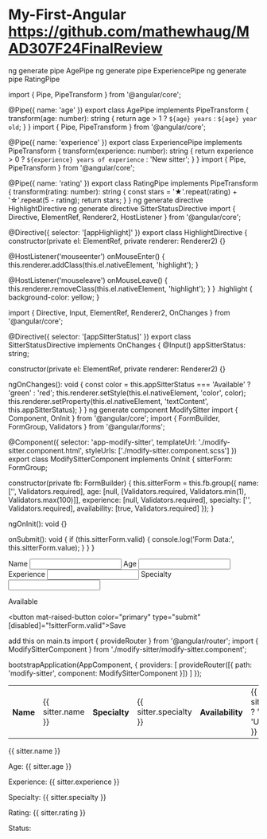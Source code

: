 # My-First-Angular      https://github.com/mathewhaug/MAD307F24FinalReview
ng generate pipe AgePipe
ng generate pipe ExperiencePipe
ng generate pipe RatingPipe

import { Pipe, PipeTransform } from '@angular/core';

@Pipe({ name: 'age' })
export class AgePipe implements PipeTransform {
  transform(age: number): string {
    return age > 1 ? `${age} years` : `${age} year old`;
  }
}
import { Pipe, PipeTransform } from '@angular/core';

@Pipe({ name: 'experience' })
export class ExperiencePipe implements PipeTransform {
  transform(experience: number): string {
    return experience > 0
      ? `${experience} years of experience`
      : 'New sitter';
  }
}
import { Pipe, PipeTransform } from '@angular/core';

@Pipe({ name: 'rating' })
export class RatingPipe implements PipeTransform {
  transform(rating: number): string {
    const stars = '★'.repeat(rating) + '☆'.repeat(5 - rating);
    return stars;
  }
}
ng generate directive HighlightDirective
ng generate directive SitterStatusDirective
import { Directive, ElementRef, Renderer2, HostListener } from '@angular/core';

@Directive({ selector: '[appHighlight]' })
export class HighlightDirective {
  constructor(private el: ElementRef, private renderer: Renderer2) {}

  @HostListener('mouseenter') onMouseEnter() {
    this.renderer.addClass(this.el.nativeElement, 'highlight');
  }

  @HostListener('mouseleave') onMouseLeave() {
    this.renderer.removeClass(this.el.nativeElement, 'highlight');
  }
}
.highlight {
  background-color: yellow;
}


import { Directive, Input, ElementRef, Renderer2, OnChanges } from '@angular/core';

@Directive({ selector: '[appSitterStatus]' })
export class SitterStatusDirective implements OnChanges {
  @Input() appSitterStatus: string;

  constructor(private el: ElementRef, private renderer: Renderer2) {}

  ngOnChanges(): void {
    const color = this.appSitterStatus === 'Available' ? 'green' : 'red';
    this.renderer.setStyle(this.el.nativeElement, 'color', color);
    this.renderer.setProperty(this.el.nativeElement, 'textContent', this.appSitterStatus);
  }
}
ng generate component ModifySitter
import { Component, OnInit } from '@angular/core';
import { FormBuilder, FormGroup, Validators } from '@angular/forms';

@Component({
  selector: 'app-modify-sitter',
  templateUrl: './modify-sitter.component.html',
  styleUrls: ['./modify-sitter.component.scss']
})
export class ModifySitterComponent implements OnInit {
  sitterForm: FormGroup;

  constructor(private fb: FormBuilder) {
    this.sitterForm = this.fb.group({
      name: ['', Validators.required],
      age: [null, [Validators.required, Validators.min(1), Validators.max(100)]],
      experience: [null, Validators.required],
      specialty: ['', Validators.required],
      availability: [true, Validators.required]
    });
  }

  ngOnInit(): void {}

  onSubmit(): void {
    if (this.sitterForm.valid) {
      console.log('Form Data:', this.sitterForm.value);
    }
  }
}


<form [formGroup]="sitterForm" (ngSubmit)="onSubmit()">
  <mat-form-field appearance="outline">
    <mat-label>Name</mat-label>
    <input matInput formControlName="name" />
  </mat-form-field>

  <mat-form-field appearance="outline">
    <mat-label>Age</mat-label>
    <input matInput type="number" formControlName="age" />
  </mat-form-field>

  <mat-form-field appearance="outline">
    <mat-label>Experience</mat-label>
    <input matInput type="number" formControlName="experience" />
  </mat-form-field>

  <mat-form-field appearance="outline">
    <mat-label>Specialty</mat-label>
    <input matInput formControlName="specialty" />
  </mat-form-field>

  <mat-checkbox formControlName="availability">Available</mat-checkbox>

  <button mat-raised-button color="primary" type="submit" [disabled]="!sitterForm.valid">Save</button>
</form>

add this on main.ts 
import { provideRouter } from '@angular/router';
import { ModifySitterComponent } from './modify-sitter/modify-sitter.component';

bootstrapApplication(AppComponent, {
  providers: [
    provideRouter([{ path: 'modify-sitter', component: ModifySitterComponent }])
  ]
});

<table mat-table [dataSource]="sitters" class="mat-elevation-z8">
  <ng-container matColumnDef="name">
    <th mat-header-cell *matHeaderCellDef>Name</th>
    <td mat-cell *matCellDef="let sitter">{{ sitter.name }}</td>
  </ng-container>
  <ng-container matColumnDef="specialty">
    <th mat-header-cell *matHeaderCellDef>Specialty</th>
    <td mat-cell *matCellDef="let sitter">{{ sitter.specialty }}</td>
  </ng-container>
  <ng-container matColumnDef="availability">
    <th mat-header-cell *matHeaderCellDef>Availability</th>
    <td mat-cell *matCellDef="let sitter">{{ sitter.available ? 'Available' : 'Unavailable' }}</td>
  </ng-container>
  <tr mat-header-row *matHeaderRowDef="['name', 'specialty', 'availability']"></tr>
  <tr mat-row *matRowDef="let row; columns: ['name', 'specialty', 'availability']"></tr>
</table>

<mat-card>
  <mat-card-title>{{ sitter.name }}</mat-card-title>
  <mat-card-content>
    <p>Age: {{ sitter.age }}</p>
    <p>Experience: {{ sitter.experience }}</p>
    <p>Specialty: {{ sitter.specialty }}</p>
    <p>Rating: {{ sitter.rating }}</p>
    <p>Status: <span appSitterStatus [appSitterStatus]="sitter.available ? 'Available' : 'Unavailable'"></span></p>
  </mat-card-content>
</mat-card>
